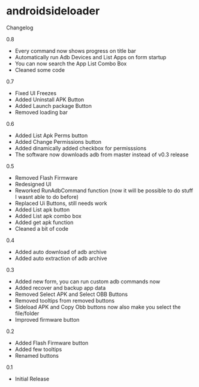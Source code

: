 # androidsideloader

Changelog

0.8
 - Every command now shows progress on title bar
 - Automatically run Adb Devices and List Apps on form startup
 - You can now search the App List Combo Box
 - Cleaned some code

0.7
 - Fixed UI Freezes
 - Added Uninstall APK Button
 - Added Launch package Button
 - Removed loading bar

0.6
 - Added List Apk Perms button
 - Added Change Permissions button
 - Added dinamically added checkbox for permisssions
 - The software now downloads adb from master instead of v0.3 release

0.5
 - Removed Flash Firmware
 - Redesigned UI
 - Reworked RunAdbCommand function (now it will be possible to do stuff I wasnt able to do before)
 - Replaced Ui Buttons, still needs work
 - Added List apk button
 - Added List apk combo box
 - Added get apk function
 - Cleaned a bit of code

0.4
 - Added auto download of adb archive
 - Added auto extraction of adb archive

0.3
 - Added new form, you can run custom adb commands now
 - Added recover and backup app data
 - Removed Select APK and Select OBB Buttons
 - Removed tooltips from removed buttons
 - Sideload APK and Copy Obb buttons now also make you select the file/folder
 - Improved firmware button

0.2
 - Added Flash Firmware button
 - Added few tooltips
 - Renamed buttons

0.1
- Initial Release
